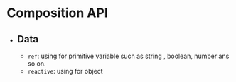 # Composition API
- ## Data
    - ``ref``: using for primitive variable such as string , boolean, number ans so on.
    - ``reactive``: using for object
